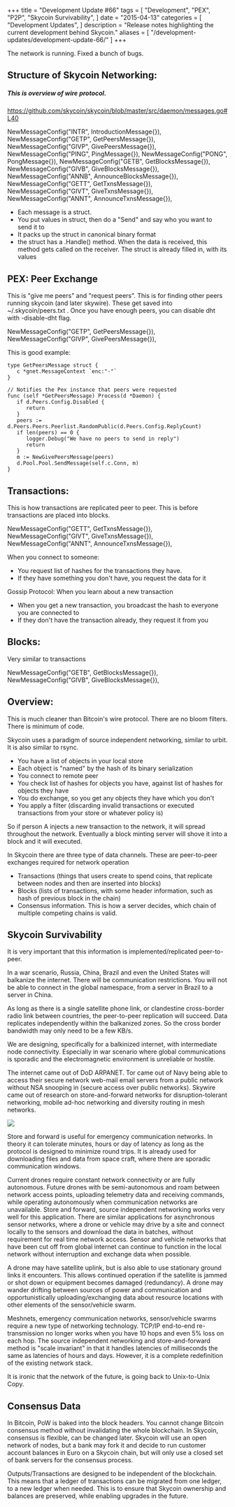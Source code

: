+++
title = "Development Update #66"
tags = [
    "Development",
    "PEX",
    "P2P",
    "Skycoin Survivability",
]
date = "2015-04-13"
categories = [
    "Development Updates",
]
description = "Release notes highlighting the current development behind Skycoin."
aliases = [
	"/development-updates/development-update-66/"
]
+++

The network is running. Fixed a bunch of bugs.

## Structure of Skycoin Networking:

##### This is overview of wire protocol.

https://github.com/skycoin/skycoin/blob/master/src/daemon/messages.go#L40

NewMessageConfig("INTR", IntroductionMessage{}),
NewMessageConfig("GETP", GetPeersMessage{}),
NewMessageConfig("GIVP", GivePeersMessage{}),
NewMessageConfig("PING", PingMessage{}),
NewMessageConfig("PONG", PongMessage{}),
NewMessageConfig("GETB", GetBlocksMessage{}),
NewMessageConfig("GIVB", GiveBlocksMessage{}),
NewMessageConfig("ANNB", AnnounceBlocksMessage{}),
NewMessageConfig("GETT", GetTxnsMessage{}),
NewMessageConfig("GIVT", GiveTxnsMessage{}),
NewMessageConfig("ANNT", AnnounceTxnsMessage{}),


- Each message is a struct.
- You put values in struct, then do a "Send" and say who you want to send it to
- It packs up the struct in canonical binary format
- the struct has a .Handle() method. When the data is received, this method gets called on the receiver. The struct is already filled in, with its values


## PEX: Peer Exchange

This is "give me peers" and "request peers". This is for finding other peers running skycoin (and later skywire). These get saved into  ~/.skycoin/peers.txt . Once you have enough peers, you can disable dht with -disable-dht flag.


NewMessageConfig("GETP", GetPeersMessage{}),
NewMessageConfig("GIVP", GivePeersMessage{}),

This is good example:
```
type GetPeersMessage struct {
   c *gnet.MessageContext `enc:"-"`
}

// Notifies the Pex instance that peers were requested
func (self *GetPeersMessage) Process(d *Daemon) {
   if d.Peers.Config.Disabled {
      return
   }
   peers := d.Peers.Peers.Peerlist.RandomPublic(d.Peers.Config.ReplyCount)
   if len(peers) == 0 {
      logger.Debug("We have no peers to send in reply")
      return
   }
   m := NewGivePeersMessage(peers)
   d.Pool.Pool.SendMessage(self.c.Conn, m)
}
```


## Transactions:

This is how transactions are replicated peer to peer. This is before transactions are placed into blocks.

NewMessageConfig("GETT", GetTxnsMessage{}),
NewMessageConfig("GIVT", GiveTxnsMessage{}),
NewMessageConfig("ANNT", AnnounceTxnsMessage{}),

When you connect to someone:
- You request list of hashes for the transactions they have.
- If they have something you don't have, you request the data for it

Gossip Protocol: When you learn about a new transaction
- When you get a new transaction, you broadcast the hash to everyone you are connected to
- If they don't have the transaction already, they request it from you

## Blocks:

Very similar to transactions

NewMessageConfig("GETB", GetBlocksMessage{}),
NewMessageConfig("GIVB", GiveBlocksMessage{}),

## Overview:

This is much cleaner than Bitcoin's wire protocol. There are no bloom filters. There is minimum of code.

Skycoin uses a paradigm of source independent networking, similar to urbit. It is also similar to rsync.

- You have a list of objects in your local store
- Each object is "named" by the hash of its binary serialization
- You connect to remote peer
- You check list of hashes for objects you have, against list of hashes for objects they have
- You do exchange, so you get any objects they have which you don't
- You apply a filter (discarding invalid transactions or executed transactions from your store or whatever policy is)

So if person A injects a new transaction to the network, it will spread throughout the network. Eventually a block minting server will shove it into a block and it will executed.

In Skycoin there are three type of data channels. These are peer-to-peer exchanges required for network operation
- Transactions (things that users create to spend coins, that replicate between nodes and then are inserted into blocks)
- Blocks (lists of transactions, with some header information, such as hash of previous block in the chain)
- Consensus information. This is how a server decides, which chain of multiple competing chains is valid.

## Skycoin Survivability

It is very important that this information is implemented/replicated peer-to-peer.

In a war scenario, Russia, China, Brazil and even the United States will balkanize the internet. There will be communication restrictions. You will not be able to connect in the global namespace, from a server in Brazil to a server in China.

As long as there is a single satellite phone link, or clandestine cross-border radio link between countries, the peer-to-peer replication will succeed. Data replicates independently within the balkanized zones. So the cross border bandwidth may only need to be a few KB/s.

We are designing, specifically for a balkinized internet, with intermediate node connectivity. Especially in war scenario where global communications is sporadic and the electromagnetic environment is unreliable or hostile.

The internet came out of DoD ARPANET. Tor came out of Navy being able to access their secure network web-mail email servers from a public network without NSA snooping in (secure access over public networks). Skywire came out of research on store-and-forward networks for disruption-tolerant networking, mobile ad-hoc networking and diversity routing in mesh networks.

![](http://i.imgur.com/FloFuOH.jpg)

Store and forward is useful for emergency communication networks. In theory it can tolerate minutes, hours or day of latency as long as the protocol is designed to minimize round trips. It is already used for downloading files and data from space craft, where there are sporadic communication windows.

Current drones require constant network connectivity or are fully autonomous. Future drones with be semi-autonomous and roam between network access points, uploading telemetry data and receiving commands, while operating autonomously when communication networks are unavailable. Store and forward, source independent networking works very well for this application. There are similar applications for asynchronous sensor networks, where a drone or vehicle may drive by a site and connect locally to the sensors and download the data in batches, without requirement for real time network access. Sensor and vehicle networks that have been cut off from global internet can continue to function in the local network without interruption and exchange data when possible.

A drone may have satellite uplink, but is also able to use stationary ground links it encounters. This allows continued operation if the satellite is jammed or shot down or equipment becomes damaged (redundancy). A drone may wander drifting between sources of power and communication and opportunistically uploading/exchanging data about resource locations with other elements of the sensor/vehicle swarm.

Meshnets, emergency communication networks, sensor/vehicle swarms require a new type of networking technology. TCP/IP end-to-end re-transmission no longer works when you have 10 hops and even 5% loss on each hop. The source independent networking and store-and-forward method is "scale invariant" in that it handles latencies of milliseconds the same as latencies of hours and days. However, it is a complete redefinition of the existing network stack.

It is ironic that the network of the future, is going back to Unix-to-Unix Copy.

## Consensus Data

In Bitcoin, PoW is baked into the block headers. You cannot change Bitcoin consensus method without invalidating the whole blockchain. In Skycoin, consensus is flexible, can be changed later. Skycoin will use an open network of nodes, but a bank may fork it and decide to run customer account balances in Euro on a Skycoin chain, but will only use a closed set of bank servers for the consensus process.

Outputs/Transactions are designed to be independent of the blockchain. This means that a ledger of transactions can be migrated from one ledger, to a new ledger when needed. This is to ensure that Skycoin ownership and balances are preserved, while enabling upgrades in the future.

